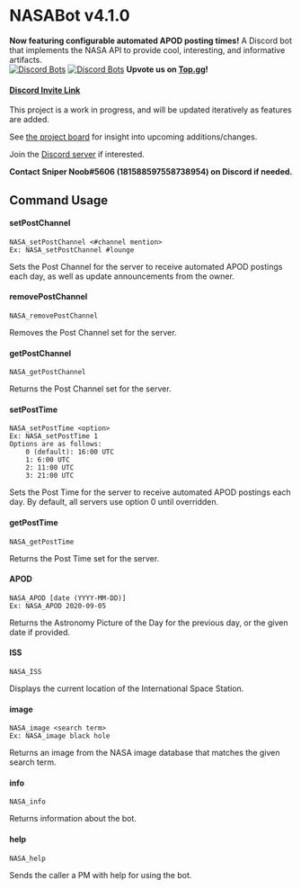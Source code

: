 # NASABot v4.1.0
**Now featuring configurable automated APOD posting times!** A Discord bot that implements the NASA API to provide cool, interesting, and informative artifacts.\
[![Discord Bots](https://top.gg/api/widget/status/748775876077813881.svg)](https://top.gg/bot/748775876077813881)
[![Discord Bots](https://top.gg/api/widget/servers/748775876077813881.svg)](https://top.gg/bot/748775876077813881)
**Upvote us on [Top.gg](https://top.gg/bot/748775876077813881)!**

#### [Discord Invite Link](https://discord.com/api/oauth2/authorize?client_id=748775876077813881&permissions=67226688&scope=bot)

This project is a work in progress, and will be updated iteratively as features are added.

See [the project board](https://github.com/SniperNoob95/NASABot/projects/1) for insight into upcoming additions/changes.

Join the [Discord server](https://discord.gg/b4wS5q4) if interested.

**Contact Sniper Noob#5606 (181588597558738954) on Discord if needed.**

## Command Usage
#### setPostChannel
	NASA_setPostChannel <#channel mention>
    Ex: NASA_setPostChannel #lounge
Sets the Post Channel for the server to receive automated APOD postings each day, as well as update announcements from the owner.
#### removePostChannel
	NASA_removePostChannel
Removes the Post Channel set for the server.
#### getPostChannel
	NASA_getPostChannel
Returns the Post Channel set for the server.
#### setPostTime
    NASA_setPostTime <option>
    Ex: NASA_setPostTime 1
    Options are as follows:
        0 (default): 16:00 UTC
        1: 6:00 UTC
        2: 11:00 UTC
        3: 21:00 UTC
Sets the Post Time for the server to receive automated APOD postings each day. By default, all servers use option 0 until overridden.
#### getPostTime
    NASA_getPostTime
Returns the Post Time set for the server.
#### APOD
    NASA_APOD [date (YYYY-MM-DD)]
    Ex: NASA_APOD 2020-09-05
Returns the Astronomy Picture of the Day for the previous day, or the given date if provided.

#### ISS
    NASA_ISS
Displays the current location of the International Space Station.

#### image
    NASA_image <search term>
    Ex: NASA_image black hole
Returns an image from the NASA image database that matches the given search term.

#### info
    NASA_info
Returns information about the bot.

#### help
    NASA_help
Sends the caller a PM with help for using the bot.

